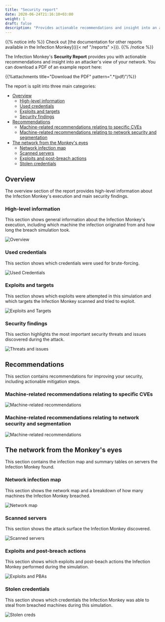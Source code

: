 ```yaml
---
title: "Security report"
date: 2020-06-24T21:16:10+03:00
weight: 1
draft: false
description: "Provides actionable recommendations and insight into an attacker's view of your network"
---
```


{{% notice info %}}
Check out [the documentation for other reports available in the Infection Monkey]({{< ref "/reports" >}}).
{{% /notice %}}

The Infection Monkey's **Security Report** provides you with actionable recommendations and insight into an attacker's view of your network. You can download a PDF of an example report here:

{{%attachments title="Download the PDF" pattern=".*(pdf)"/%}}

The report is split into three main categories:

- [Overview](#overview)
  - [High-level information](#high-level-information)
  - [Used credentials](#used-credentials)
  - [Exploits and targets](#exploits-and-targets)
  - [Security findings](#security-findings)
- [Recommendations](#recommendations)
  - [Machine-related recommendations relating to specific CVEs](#machine-related-recommendations-relating-to-specific-cves)
  - [Machine-related recommendations relating to network security and segmentation](#machine-related-recommendations-relating-to-network-security-and-segmentation)
- [The network from the Monkey's eyes](#the-network-from-the-monkeys-eyes)
  - [Network infection map](#network-infection-map)
  - [Scanned servers](#scanned-servers)
  - [Exploits and post-breach actions](#exploits-and-post-breach-actions)
  - [Stolen credentials](#stolen-credentials)

## Overview

The overview section of the report provides high-level information about the Infection Monkey's execution and main security findings.

### High-level information

This section shows general information about the Infection Monkey's execution, including which machine the infection originated from and how long the breach simulation took.

![Overview](/images/usage/reports/sec_report_1_overview.png "Overview")

### Used credentials

This section shows which credentials were used for brute-forcing.

![Used Credentials](/images/usage/reports/sec_report_2_users_passwords.png "Used Credentials")

### Exploits and targets

This section shows which exploits were attempted in this simulation and which targets the Infection Monkey scanned and tried to exploit.

![Exploits and Targets](/images/usage/reports/sec_report_3_exploits_ips.png "Exploits and Targets")

### Security findings

This section highlights the most important security threats and issues discovered during the attack.

![Threats and issues](/images/usage/reports/sec_report_4_threats_and_issues.png "Threats and issues")

## Recommendations

This section contains recommendations for improving your security, including actionable mitigation steps.

### Machine-related recommendations relating to specific CVEs

![Machine-related recommendations](/images/usage/reports/sec_report_5_machine_related.png "Machine related recommendations")

### Machine-related recommendations relating to network security and segmentation

![Machine-related recommendations](/images/usage/reports/sec_report_6_machine_related_network.png "Machine related recommendations")

## The network from the Monkey's eyes

This section contains the infection map and summary tables on servers the Infection Monkey found.

### Network infection map

This section shows the network map and a breakdown of how many machines the Infection Monkey breached.

![Network map](/images/usage/reports/sec_report_7_network_map.png "Network map")

### Scanned servers

This section shows the attack surface the Infection Monkey discovered.

![Scanned servers](/images/usage/reports/sec_report_8_network_services.png "Scanned servers")

### Exploits and post-breach actions

This section shows which exploits and post-beach actions the Infection Monkey performed during the simulation.

![Exploits and PBAs](/images/usage/reports/sec_report_9_exploits_pbas.png "Exploits and PBAs")

### Stolen credentials

This section shows which credentials the Infection Monkey was able to steal from breached machines during this simulation.

![Stolen creds](/images/usage/reports/sec_report_10_stolen_credentials.png "Stolen creds")
